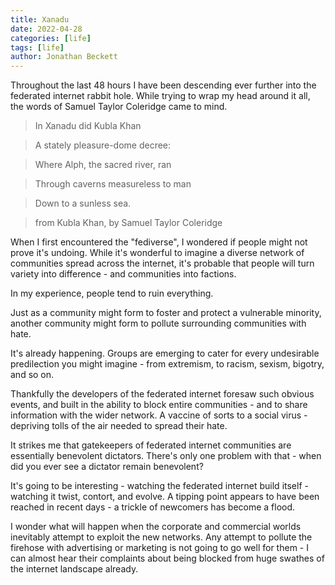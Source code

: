 ```yaml
---
title: Xanadu
date: 2022-04-28
categories: [life]
tags: [life]
author: Jonathan Beckett
---
```


Throughout the last 48 hours I have been descending ever further into the federated internet rabbit hole. While trying to wrap my head around it all, the words of Samuel Taylor Coleridge came to mind.

> In Xanadu did Kubla Khan  

> A stately pleasure-dome decree:  

> Where Alph, the sacred river, ran  

> Through caverns measureless to man  

> Down to a sunless sea.

> 

> from Kubla Khan, by Samuel Taylor Coleridge

When I first encountered the "fediverse", I wondered if people might not prove it's undoing. While it's wonderful to imagine a diverse network of communities spread across the internet, it's probable that people will turn variety into difference - and communities into factions.

In my experience, people tend to ruin everything.

Just as a community might form to foster and protect a vulnerable minority, another community might form to pollute surrounding communities with hate.

It's already happening. Groups are emerging to cater for every undesirable predilection you might imagine - from extremism, to racism, sexism, bigotry, and so on.

Thankfully the developers of the federated internet foresaw such obvious events, and built in the ability to block entire communities - and to share information with the wider network. A vaccine of sorts to a social virus - depriving tolls of the air needed to spread their hate.

It strikes me that gatekeepers of federated internet communities are essentially benevolent dictators. There's only one problem with that - when did you ever see a dictator remain benevolent?

It's going to be interesting - watching the federated internet build itself - watching it twist, contort, and evolve. A tipping point appears to have been reached in recent days - a trickle of newcomers has become a flood.

I wonder what will happen when the corporate and commercial worlds inevitably attempt to exploit the new networks. Any attempt to pollute the firehose with advertising or marketing is not going to go well for them - I can almost hear their complaints about being blocked from huge swathes of the internet landscape already.